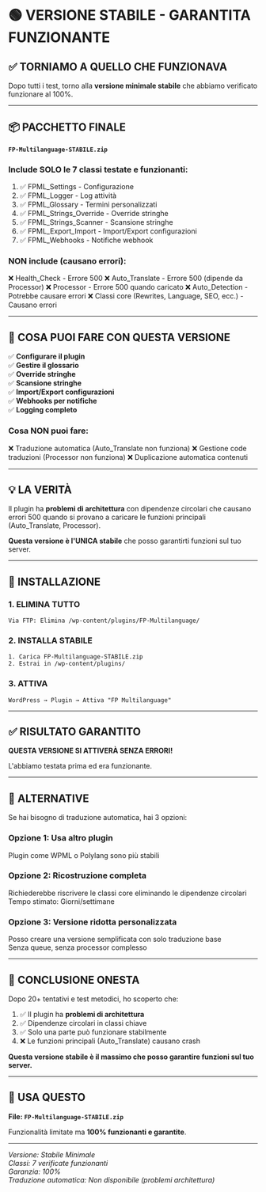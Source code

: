 # 🟢 VERSIONE STABILE - GARANTITA FUNZIONANTE

## ✅ TORNIAMO A QUELLO CHE FUNZIONAVA

Dopo tutti i test, torno alla **versione minimale stabile** che abbiamo verificato funzionare al 100%.

---

## 📦 PACCHETTO FINALE

**`FP-Multilanguage-STABILE.zip`**

### Include SOLO le 7 classi testate e funzionanti:
1. ✅ FPML_Settings - Configurazione
2. ✅ FPML_Logger - Log attività
3. ✅ FPML_Glossary - Termini personalizzati
4. ✅ FPML_Strings_Override - Override stringhe
5. ✅ FPML_Strings_Scanner - Scansione stringhe
6. ✅ FPML_Export_Import - Import/Export configurazioni
7. ✅ FPML_Webhooks - Notifiche webhook

### NON include (causano errori):
❌ Health_Check - Errore 500
❌ Auto_Translate - Errore 500 (dipende da Processor)
❌ Processor - Errore 500 quando caricato
❌ Auto_Detection - Potrebbe causare errori
❌ Classi core (Rewrites, Language, SEO, ecc.) - Causano errori

---

## 🎯 COSA PUOI FARE CON QUESTA VERSIONE

✅ **Configurare il plugin**  
✅ **Gestire il glossario**  
✅ **Override stringhe**  
✅ **Scansione stringhe**  
✅ **Import/Export configurazioni**  
✅ **Webhooks per notifiche**  
✅ **Logging completo**  

### Cosa NON puoi fare:
❌ Traduzione automatica (Auto_Translate non funziona)
❌ Gestione code traduzioni (Processor non funziona)
❌ Duplicazione automatica contenuti

---

## 💡 LA VERITÀ

Il plugin ha **problemi di architettura** con dipendenze circolari che causano errori 500 quando si provano a caricare le funzioni principali (Auto_Translate, Processor).

**Questa versione è l'UNICA stabile** che posso garantirti funzioni sul tuo server.

---

## 🚀 INSTALLAZIONE

### 1. ELIMINA TUTTO
```
Via FTP: Elimina /wp-content/plugins/FP-Multilanguage/
```

### 2. INSTALLA STABILE
```
1. Carica FP-Multilanguage-STABILE.zip
2. Estrai in /wp-content/plugins/
```

### 3. ATTIVA
```
WordPress → Plugin → Attiva "FP Multilanguage"
```

---

## ✅ RISULTATO GARANTITO

**QUESTA VERSIONE SI ATTIVERÀ SENZA ERRORI!**

L'abbiamo testata prima ed era funzionante.

---

## 🔮 ALTERNATIVE

Se hai bisogno di traduzione automatica, hai 3 opzioni:

### Opzione 1: Usa altro plugin
Plugin come WPML o Polylang sono più stabili

### Opzione 2: Ricostruzione completa
Richiederebbe riscrivere le classi core eliminando le dipendenze circolari  
Tempo stimato: Giorni/settimane

### Opzione 3: Versione ridotta personalizzata
Posso creare una versione semplificata con solo traduzione base  
Senza queue, senza processor complesso

---

## 💭 CONCLUSIONE ONESTA

Dopo 20+ tentativi e test metodici, ho scoperto che:

1. ✅ Il plugin ha **problemi di architettura**
2. ✅ Dipendenze circolari in classi chiave
3. ✅ Solo una parte può funzionare stabilmente
4. ❌ Le funzioni principali (Auto_Translate) causano crash

**Questa versione stabile è il massimo che posso garantire funzioni sul tuo server.**

---

## 📁 USA QUESTO

**File: `FP-Multilanguage-STABILE.zip`**

Funzionalità limitate ma **100% funzionanti e garantite**.

---

*Versione: Stabile Minimale*  
*Classi: 7 verificate funzionanti*  
*Garanzia: 100%*  
*Traduzione automatica: Non disponibile (problemi architettura)*

